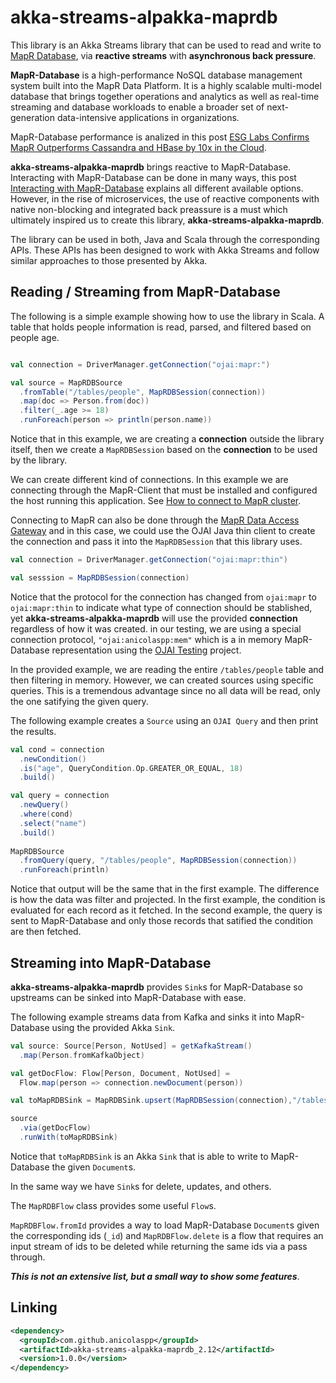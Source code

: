 # akka-streams-alpakka-maprdb

This library is an Akka Streams library that can be used to read and write to [MapR Database](https://mapr.com/products/mapr-database/), via **reactive streams** with **asynchronous back pressure**.

**MapR-Database** is a high-performance NoSQL database management system built into the MapR Data Platform. It is a highly scalable multi-model database that brings together operations and analytics as well as real-time streaming and database workloads to enable a broader set of next-generation data-intensive applications in organizations.

MapR-Database performance is analized in this post [ESG Labs Confirms MapR Outperforms Cassandra and HBase by 10x in the Cloud](https://mapr.com/company/press-releases/esg-labs-confirms-mapr-outperforms/).


**akka-streams-alpakka-maprdb** brings reactive to MapR-Database. Interacting with MapR-Database can be done in many ways, this post [Interacting with MapR-Database](https://medium.com/hackernoon/interacting-with-mapr-db-58c4f482efa1) explains all different available options. However, in the rise of microservices, the use of reactive components with native non-blocking and integrated back preassure is a must which ultimately inspired us to create this library, **akka-streams-alpakka-maprdb**.

The library can be used in both, Java and Scala through the corresponding APIs. These APIs has been designed to work with Akka Streams and follow similar approaches to those presented by Akka. 

## Reading / Streaming from MapR-Database

The following is a simple example showing how to use the library in Scala. A table that holds people information is read, parsed, and filtered based on people age.

```scala

val connection = DriverManager.getConnection("ojai:mapr:")

val source = MapRDBSource
  .fromTable("/tables/people", MapRDBSession(connection))
  .map(doc => Person.from(doc))
  .filter(_.age >= 18)
  .runForeach(person => println(person.name))
```

Notice that in this example, we are creating a **connection** outside the library itself, then we create a `MapRDBSession` based on the **connection** to be used by the library. 

We can create different kind of connections. In this example we are connecting through the MapR-Client that must be installed and configured the host running this application. See [How to connect to MapR cluster](https://mapr.com/docs/61/MapROverview/establishing_connections_to_mapr_clusters.html).

Connecting to MapR can also be done through the [MapR Data Access Gateway](https://mapr.com/docs/61/MapROverview/MapRDataAccessGateway.html?hl=data%2Caccess%2Cgateway) and in this case, we could use the OJAI Java thin client to create the connection and pass it into the `MapRDBSession` that this library uses. 

```scala
val connection = DriverManager.getConnection("ojai:mapr:thin")

val sesssion = MapRDBSession(connection)
```
Notice that the protocol for the connection has changed from `ojai:mapr` to `ojai:mapr:thin` to indicate what type of connection should be stablished, yet **akka-streams-alpakka-maprdb** will use the provided **connection** regardless of how it was created. in our testing, we are using a special connection protocol, `"ojai:anicolaspp:mem"` which is a in memory MapR-Database representation using the [OJAI Testing](https://github.com/anicolaspp/ojai-testing) project.

In the provided example, we are reading the entire `/tables/people` table and then filtering in memory. However, we can created sources using specific queries. This is a tremendous advantage since no all data will be read, only the one satifying the given query. 

The following example creates a `Source` using an `OJAI Query` and then print the results.

```scala
val cond = connection
  .newCondition()
  .is("age", QueryCondition.Op.GREATER_OR_EQUAL, 18)
  .build()

val query = connection
  .newQuery()
  .where(cond)
  .select("name")
  .build()
  
MapRDBSource
  .fromQuery(query, "/tables/people", MapRDBSession(connection))
  .runForeach(println)
```
Notice that output will be the same that in the first example. The difference is how the data was filter and projected. In the first example, the condition is evaluated for each record as it fetched. In the second example, the query is sent to MapR-Database and only those records that satified the condition are then fetched. 

## Streaming into MapR-Database

**akka-streams-alpakka-maprdb** provides `Sink`s for MapR-Database so upstreams can be sinked into MapR-Database with ease.

The following example streams data from Kafka and sinks it into MapR-Database using the provided Akka `Sink`.

```scala
val source: Source[Person, NotUsed] = getKafkaStream()
  .map(Person.fromKafkaObject)

val getDocFlow: Flow[Person, Document, NotUsed] = 
  Flow.map(person => connection.newDocument(person))

val toMapRDBSink = MapRDBSink.upsert(MapRDBSession(connection),"/tables/people", 10)

source
  .via(getDocFlow)
  .runWith(toMapRDBSink)
```
Notice that `toMapRDBSink` is an Akka `Sink` that is able to write to MapR-Database the given `Document`s.

In the same way we have `Sink`s for delete, updates, and others. 

The `MapRDBFlow` class provides some useful `Flow`s. 

`MapRDBFlow.fromId` provides a way to load MapR-Database `Document`s given the corresponding ids (`_id`) and `MapRDBFlow.delete` is a flow that requires an input stream of ids to be deleted while returning the same ids via a pass through. 

***This is not an extensive list, but a small way to show some features***.

## Linking

```xml
<dependency>
  <groupId>com.github.anicolaspp</groupId>
  <artifactId>akka-streams-alpakka-maprdb_2.12</artifactId>
  <version>1.0.0</version>
</dependency>

```

